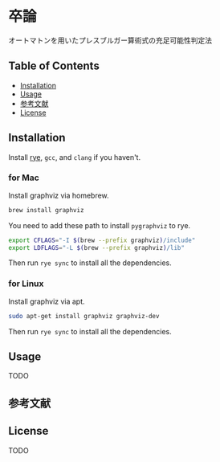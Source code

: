 # 卒論

オートマトンを用いたプレスブルガー算術式の充足可能性判定法

## Table of Contents

- [Installation](#installation)
- [Usage](#usage)
- [参考文献](#参考文献)
- [License](#license)

## Installation
Install [rye](https://rye-up.com/guide/installation/), `gcc`, and `clang` if you haven't.

### for Mac
Install graphviz via homebrew.
```bash
brew install graphviz
```
You need to add these path to install `pygraphviz` to rye.
```bash
export CFLAGS="-I $(brew --prefix graphviz)/include"
export LDFLAGS="-L $(brew --prefix graphviz)/lib"
```
Then run `rye sync` to install all the dependencies.

### for Linux
Install graphviz via apt.
```bash
sudo apt-get install graphviz graphviz-dev
```
Then run `rye sync` to install all the dependencies.

## Usage

TODO

## 参考文献

## License

TODO
